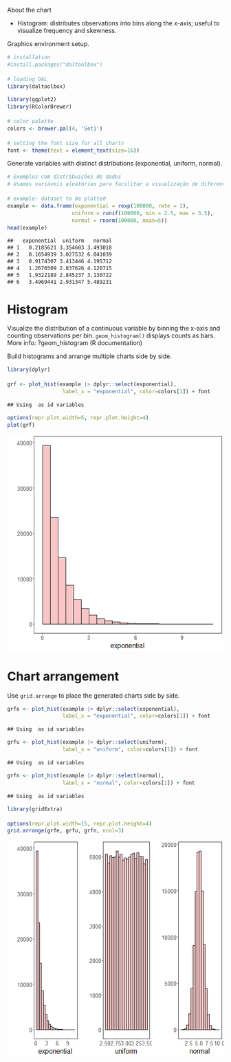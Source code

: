 About the chart
- Histogram: distributes observations into bins along the x-axis; useful to visualize frequency and skewness.

Graphics environment setup.

``` r
# installation 
#install.packages("daltoolbox")

# loading DAL
library(daltoolbox) 
```


``` r
library(ggplot2)
library(RColorBrewer)

# color palette
colors <- brewer.pal(4, 'Set1')

# setting the font size for all charts
font <- theme(text = element_text(size=16))
```

Generate variables with distinct distributions (exponential, uniform, normal).

``` r
# Exemplos com distribuições de dados
# Usamos variáveis aleatórias para facilitar a visualização de diferentes distribuições.

# example: dataset to be plotted  
example <- data.frame(exponential = rexp(100000, rate = 1), 
                     uniform = runif(100000, min = 2.5, max = 3.5), 
                     normal = rnorm(100000, mean=5))
head(example)
```

```
##   exponential  uniform   normal
## 1   0.2185621 3.354603 3.493018
## 2   0.1654939 3.027532 6.041039
## 3   0.9174307 3.413446 4.195712
## 4   1.2676509 2.837626 4.120715
## 5   1.9322189 2.845237 3.130722
## 6   3.4969441 2.931347 5.489231
```

# Histogram

Visualize the distribution of a continuous variable by binning the x-axis and counting observations per bin. `geom_histogram()` displays counts as bars.
More info: ?geom_histogram (R documentation)

Build histograms and arrange multiple charts side by side.

``` r
library(dplyr)

grf <- plot_hist(example |> dplyr::select(exponential), 
                  label_x = "exponential", color=colors[1]) + font
```

```
## Using  as id variables
```

``` r
options(repr.plot.width=5, repr.plot.height=4)
plot(grf)
```

![plot of chunk unnamed-chunk-4](fig/grf_histogram/unnamed-chunk-4-1.png)

# Chart arrangement

Use `grid.arrange` to place the generated charts side by side.


``` r
grfe <- plot_hist(example |> dplyr::select(exponential), 
                  label_x = "exponential", color=colors[1]) + font
```

```
## Using  as id variables
```

``` r
grfu <- plot_hist(example |> dplyr::select(uniform), 
                  label_x = "uniform", color=colors[1]) + font  
```

```
## Using  as id variables
```

``` r
grfn <- plot_hist(example |> dplyr::select(normal), 
                  label_x = "normal", color=colors[1]) + font 
```

```
## Using  as id variables
```


``` r
library(gridExtra)  

options(repr.plot.width=15, repr.plot.height=4)
grid.arrange(grfe, grfu, grfn, ncol=3)
```

![plot of chunk unnamed-chunk-6](fig/grf_histogram/unnamed-chunk-6-1.png)

